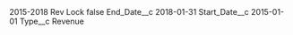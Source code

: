 <?xml version="1.0" encoding="UTF-8"?>
<CustomMetadata xmlns="http://soap.sforce.com/2006/04/metadata" xmlns:xsi="http://www.w3.org/2001/XMLSchema-instance" xmlns:xsd="http://www.w3.org/2001/XMLSchema">
    <label>2015-2018 Rev Lock</label>
    <protected>false</protected>
    <values>
        <field>End_Date__c</field>
        <value xsi:type="xsd:date">2018-01-31</value>
    </values>
    <values>
        <field>Start_Date__c</field>
        <value xsi:type="xsd:date">2015-01-01</value>
    </values>
    <values>
        <field>Type__c</field>
        <value xsi:type="xsd:string">Revenue</value>
    </values>
</CustomMetadata>
